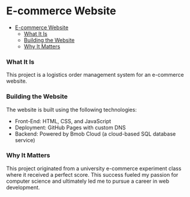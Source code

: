 # E-commerce Website
- [E-commerce Website](#e-commerce-website)
    + [What It Is](#what-it-is)
    + [Building the Website](#building-the-website)
    + [Why It Matters](#why-it-matters)

### What It Is

This project is a logistics order management system for an e-commerce website.

### Building the Website

The website is built using the following technologies:

- Front-End: HTML, CSS, and JavaScript
- Deployment: GitHub Pages with custom DNS
- Backend: Powered by Bmob Cloud (a cloud-based SQL database service)

### Why It Matters

This project originated from a university e-commerce experiment class where it received a perfect score. 
This success fueled my passion for computer science and ultimately led me to pursue a career in web development.
